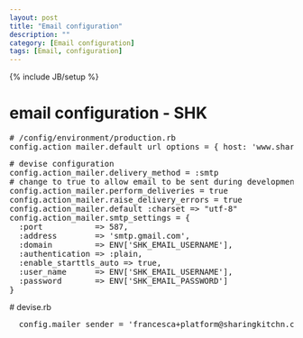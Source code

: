 ```yaml
---
layout: post
title: "Email configuration"
description: ""
category: [Email configuration] 
tags: [Email, configuration]
---
```

{% include JB/setup %}

<h1 class="sectionedit1" id="email_configuration_-_shk">email configuration - SHK</h1>
<div class="level1">
<pre class="code"># /config/environment/production.rb
config.action_mailer.default_url_options = { host: &#039;www.sharingkitchn.com&#039; }</pre>
<pre class="code"># devise configuration
config.action_mailer.delivery_method = :smtp
# change to true to allow email to be sent during development
config.action_mailer.perform_deliveries = true
config.action_mailer.raise_delivery_errors = true
config.action_mailer.default :charset =&gt; &quot;utf-8&quot;
config.action_mailer.smtp_settings = {
  :port           =&gt; 587,
  :address        =&gt; &#039;smtp.gmail.com&#039;,
  :domain         =&gt; ENV[&#039;SHK_EMAIL_USERNAME&#039;],
  :authentication =&gt; :plain,
  :enable_starttls_auto =&gt; true,
  :user_name      =&gt; ENV[&#039;SHK_EMAIL_USERNAME&#039;],
  :password       =&gt; ENV[&#039;SHK_EMAIL_PASSWORD&#039;]
}</pre>

<p>
# devise.rb
</p>
<pre class="code">  config.mailer_sender = &#039;francesca+platform@sharingkitchn.com&#039;</pre>

</div>